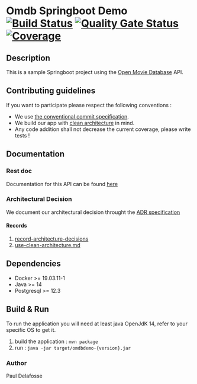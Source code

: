# Omdb Springboot Demo &emsp; [![Build Status]][travis] [![Quality Gate Status]][sonar] [![Coverage]][sonar]
                       
[Build Status]: https://travis-ci.com/oknozor/omdb-spring-demo.svg?branch=master
[travis]: https://travis-ci.com/oknozor/omdb-spring-demo
[Quality Gate Status]: https://sonarcloud.io/api/project_badges/measure?project=oknozor_omdb-spring-demo&metric=alert_status
[Coverage]: https://sonarcloud.io/api/project_badges/measure?project=oknozor_omdb-spring-demo&metric=coverage
[sonar]: https://sonarcloud.io/dashboard?id=oknozor_omdb-spring-demo

## Description 

This is a sample Springboot project using the [Open Movie Database](http://www.omdbapi.com/) API.

## Contributing guidelines

If you want to participate please respect the following conventions : 
- We use [the conventional commit specification](https://www.conventionalcommits.org/en/v1.0.0/).
- We build our app with [clean architecture](https://blog.cleancoder.com/uncle-bob/2012/08/13/the-clean-architecture.html) in mind. 
- Any code addition shall not decrease the current coverage, please write tests ! 

## Documentation 

### Rest doc

Documentation for this API can be found [here](https://oknozor.github.io/omdb-spring-demo/) 

### Architectural Decision

We document our architectural decision throught the [ADR specification](https://adr.github.io/)

#### Records
1. [record-architecture-decisions](0001-record-architecture-decisions.md)
1. [use-clean-architecture.md](0002-use-clean-architecture.md)

## Dependencies 

- Docker >= 19.03.11-1
- Java >= 14
- Postgresql >= 12.3

## Build & Run

To run the application you will need at least java OpenJdK 14, refer
to your specific OS to get it. 

1. build the application : `mvn package`
2. run : `java -jar target/omdbdemo-{version}.jar`
 
### Author 
   
Paul Delafosse
